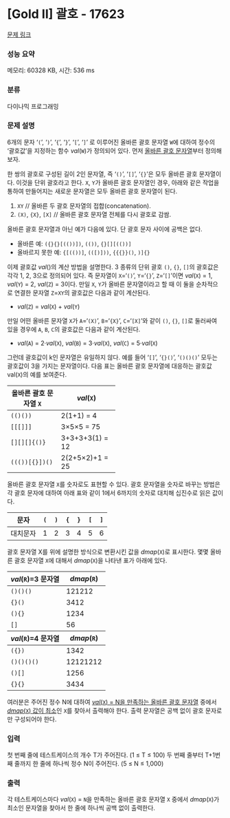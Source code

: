 # [Gold II] 괄호 - 17623 

[문제 링크](https://www.acmicpc.net/problem/17623) 

### 성능 요약

메모리: 60328 KB, 시간: 536 ms

### 분류

다이나믹 프로그래밍

### 문제 설명

<p>6개의 문자 ‘<code>(</code>’, ‘<code>)</code>’, ‘<code>{</code>’, ‘<code>}</code>’, ‘<code>[</code>’, ‘<code>]</code>’ 로 이루어진 올바른 괄호 문자열 <code>W</code>에 대하여 정수의 ‘괄호값’을 지정하는 함수 <em>val</em>(<code>W</code>)가 정의되어 있다. 먼저 <u>올바른 괄호 문자열</u>부터 정의해보자.</p>

<p>한 쌍의 괄호로 구성된 길이 2인 문자열, 즉 ‘<code>()</code>’, ‘<code>[]</code>’, ‘<code>{}</code>’은 모두 올바른 괄호 문자열이다. 이것을 단위 괄호라고 한다. <code>X</code>, <code>Y</code>가 올바른 괄호 문자열인 경우, 아래와 같은 작업을 통하여 만들어지는 새로운 문자열은 모두 올바른 괄호 문자열이 된다.</p>

<ol>
	<li><code>XY</code> // 올바른 두 괄호 문자열의 접합(concatenation).</li>
	<li><code>(X)</code>, <code>{X}</code>, <code>[X]</code> // 올바른 괄호 문자열 전체를 다시 괄호로 감쌈.</li>
</ol>

<p>올바른 괄호 문자열과 아닌 예가 다음에 있다. 단 괄호 문자 사이에 공백은 없다.</p>

<ul>
	<li>올바른 예: <code>({}{}[(())])</code>, <code>(())</code>, <code>{}[][(())]</code></li>
	<li>올바르지 못한 예: <code>{[(())]</code>, <code>(([)]))</code>, <code>{{{}}()</code>, <code>)]{}</code></li>
</ul>

<p>이제 괄호값 <em>val</em>()의 계산 방법을 설명한다. 3 종류의 단위 괄호 <code>()</code>, <code>{}</code>, <code>[]</code>의 괄호값은 각각 1, 2, 3으로 정의되어 있다. 즉 문자열이 <code>X</code>=‘<code>()</code>’, <code>Y</code>=‘<code>{}</code>’, <code>Z</code>=‘<code>[]</code>’이면 <em>val</em>(<code>X</code>) = 1, <em>val</em>(<code>Y</code>) = 2, <em>val</em>(<code>Z</code>) = 3이다. 만일 <code>X</code>, <code>Y</code>가 올바른 문자열이라고 할 때 이 둘을 순차적으로 연결한 문자열 <code>Z</code>=<code>XY</code>의 괄호값은 다음과 같이 계산된다.</p>

<ul>
	<li><em>val</em>(<code>Z</code>) = <em>val</em>(<code>X</code>) + <em>val</em>(<code>Y</code>)</li>
</ul>

<p>만일 어떤 올바른 문자열 <code>X</code>가 <code>A</code>=‘<code>(X)</code>’, <code>B</code>=‘<code>{X}</code>’, <code>C</code>=‘<code>[X]</code>’와 같이 <code>()</code>, <code>{}</code>, <code>[]</code>로 둘러싸여 있을 경우에 <code>A</code>, <code>B</code>, <code>C</code>의 괄호값은 다음과 같이 계산된다.</p>

<ul>
	<li><em>val</em>(<code>A</code>) = 2·<em>val</em>(<code>X</code>), <em>val</em>(<code>B</code>) = 3·<em>val</em>(<code>X</code>), <em>val</em>(<code>C</code>) = 5·<em>val</em>(<code>X</code>)</li>
</ul>

<p>그런데 괄호값이 k인 문자열은 유일하지 않다. 예를 들어 ‘<code>[]</code>’, ‘<code>{}()</code>’, ‘<code>()()()</code>’ 모두는 괄호값이 3을 가지는 문자열이다. 다음 표는 올바른 괄호 문자열에 대응하는 괄호값 val(<code>X</code>)의 예를 보여준다.</p>

<table class="table table-bordered" style="width: 50%;">
	<thead>
		<tr>
			<th>올바른 괄호 문자열 <code>X</code></th>
			<th><em>val</em>(<code>X</code>)</th>
		</tr>
	</thead>
	<tbody>
		<tr>
			<td><code>(()())</code></td>
			<td>2(1+1) = 4</td>
		</tr>
		<tr>
			<td><code>[[[]]]</code></td>
			<td>3×5×5 = 75</td>
		</tr>
		<tr>
			<td><code>[][][]{()}</code></td>
			<td>3+3+3+3(1) = 12</td>
		</tr>
		<tr>
			<td><code>((())[{}])()</code></td>
			<td>2(2+5×2)+1 = 25</td>
		</tr>
	</tbody>
</table>

<p>올바른 괄호 문자열 <code>X</code>를 숫자로도 표현할 수 있다. 괄호 문자열을 숫자로 바꾸는 방법은 각 괄호 문자에 대하여 아래 표와 같이 1에서 6까지의 숫자로 대치해 십진수로 읽은 값이다.</p>

<table class="table table-bordered" style="width: 50%;">
	<thead>
		<tr>
			<th>문자</th>
			<th><code>(</code></th>
			<th><code>)</code></th>
			<th><code>{</code></th>
			<th><code>}</code></th>
			<th><code>[</code></th>
			<th><code>]</code></th>
		</tr>
	</thead>
	<tbody>
		<tr>
			<td>대치문자</td>
			<td>1</td>
			<td>2</td>
			<td>3</td>
			<td>4</td>
			<td>5</td>
			<td>6</td>
		</tr>
	</tbody>
</table>

<p>괄호 문자열 X를 위에 설명한 방식으로 변환시킨 값을 <em>dmap</em>(<code>X</code>)로 표시한다. 몇몇 올바른 괄호 문자열 <code>X</code>에 대해서 <em>dmap</em>(<code>X</code>)을 나타낸 표가 아래에 있다.</p>

<table class="table table-bordered" style="width: 50%;">
	<thead>
		<tr>
			<th><em>val</em>(<code>R</code>)=3 문자열</th>
			<th><em>dmap</em>(<code>R</code>)</th>
		</tr>
	</thead>
	<tbody>
		<tr>
			<td><code>()()()</code></td>
			<td>121212</td>
		</tr>
		<tr>
			<td><code>{}()</code></td>
			<td>3412</td>
		</tr>
		<tr>
			<td><code>(){}</code></td>
			<td>1234</td>
		</tr>
		<tr>
			<td><code>[]</code></td>
			<td>56</td>
		</tr>
	</tbody>
	<thead>
		<tr>
			<th><em>val</em>(<code>R</code>)=4 문자열</th>
			<th><em>dmap</em>(<code>R</code>)</th>
		</tr>
	</thead>
	<tbody>
		<tr>
			<td><code>({})</code></td>
			<td>1342</td>
		</tr>
		<tr>
			<td><code>()()()()</code></td>
			<td>12121212</td>
		</tr>
		<tr>
			<td><code>()[]</code></td>
			<td>1256</td>
		</tr>
		<tr>
			<td><code>{}{}</code></td>
			<td>3434</td>
		</tr>
	</tbody>
</table>

<p>여러분은 주어진 정수 N에 대하여 <u><em>val</em>(<code>X</code>) = N을 만족하는 올바른 괄호 문자열</u> 중에서 <u><em>dmap</em>(<code>X</code>) 값이 최소</u>인 <code>X</code>를 찾아서 출력해야 한다. 출력 문자열은 공백 없이 괄호 문자로만 구성되어야 한다.</p>

### 입력 

 <p>첫 번째 줄에 테스트케이스의 개수 T가 주어진다. (1 ≤ T ≤ 100) 두 번째 줄부터 T+1번째 줄까지 한 줄에 하나씩 정수 N이 주어진다. (5 ≤ N ≤ 1,000)</p>

### 출력 

 <p>각 테스트케이스마다 <em>val</em>(<code>X</code>) = <code>N</code>을 만족하는 올바른 괄호 문자열 <code>X</code> 중에서 <em>dmap</em>(<code>X</code>)가 최소인 문자열을 찾아서 한 줄에 하나씩 공백 없이 출력한다.</p>

